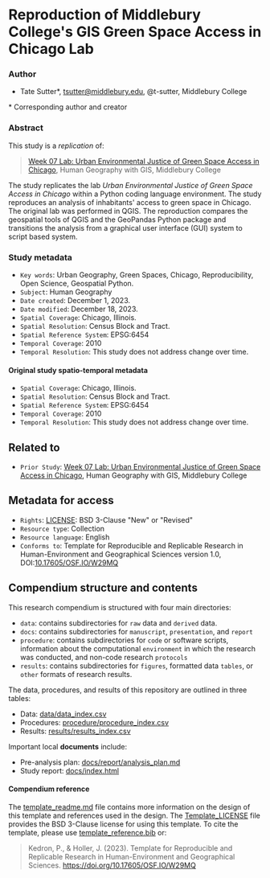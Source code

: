 # Reproduction of Middlebury College's GIS Green Space Access in Chicago Lab

### Author

- Tate Sutter\*, tsutter@middlebury.edu, @t-sutter, Middlebury College

\* Corresponding author and creator

### Abstract

This study is a *replication* of:

> [Week 07 Lab: Urban Environmental Justice of Green Space Access in Chicago](https://github.com/t-sutter/RPr-Chicago-Greenspaces/blob/main/docs/report/originalStudy.pdf), Human Geography with GIS, Middlebury College

The study replicates the lab *Urban Environmental Justice of Green Space Access in Chicago* within a Python coding language environment. The study reproduces an analysis of inhabitants' access to green space in Chicago. The original lab was performed in QGIS. The reproduction compares the geospatial tools of QGIS and the GeoPandas Python package and transitions the analysis from a graphical user interface (GUI) system to script based system. 

### Study metadata

- `Key words`: Urban Geography, Green Spaces, Chicago, Reproducibility, Open Science, Geospatial Python.
- `Subject`: Human Geography
- `Date created`: December 1, 2023. 
- `Date modified`: December 18, 2023.
- `Spatial Coverage`: Chicago, Illinois.
- `Spatial Resolution`: Census Block and Tract.
- `Spatial Reference System`: EPSG:6454
- `Temporal Coverage`: 2010
- `Temporal Resolution`: This study does not address change over time. 

#### Original study spatio-temporal metadata

- `Spatial Coverage`: Chicago, Illinois.
- `Spatial Resolution`: Census Block and Tract.
- `Spatial Reference System`: EPSG:6454
- `Temporal Coverage`: 2010
- `Temporal Resolution`: This study does not address change over time. 

## Related to

- `Prior Study`: [Week 07 Lab: Urban Environmental Justice of Green Space Access in Chicago](https://github.com/t-sutter/RPr-Chicago-Greenspaces/blob/main/docs/report/originalStudy.pdf), Human Geography with GIS, Middlebury College

## Metadata for access

- `Rights`: [LICENSE](LICENSE): BSD 3-Clause "New" or "Revised"
- `Resource type`: Collection
- `Resource language`: English
- `Conforms to`: Template for Reproducible and Replicable Research in Human-Environment and Geographical Sciences version 1.0, DOI:[10.17605/OSF.IO/W29MQ](https://doi.org/10.17605/OSF.IO/W29MQ)

## Compendium structure and contents

This research compendium is structured with four main directories:

- `data`: contains subdirectories for `raw` data and `derived` data.
- `docs`: contains subdirectories for `manuscript`, `presentation`, and `report`
- `procedure`: contains subdirectories for `code` or software scripts, information about the computational `environment` in which the research was conducted, and non-code research `protocols`
- `results`: contains subdirectories for `figures`, formatted data `tables`, or `other` formats of research results.

The data, procedures, and results of this repository are outlined in three tables:
- Data: [data/data_index.csv](data/data_index.csv)
- Procedures: [procedure/procedure_index.csv](procedure/procedure_index.csv)
- Results: [results/results_index.csv](results/results_index.csv)

Important local **documents** include:
- Pre-analysis plan: [docs/report/analysis_plan.md]([docs/report/preanalysis.pdf](https://github.com/t-sutter/RPr-Chicago-Greenspaces/blob/main/docs/report/analysis_plan.md))
- Study report: [docs/index.html](https://t-sutter.github.io/RPr-Chicago-Greenspaces/)

#### Compendium reference

The [template_readme.md](template_readme.md) file contains more information on the design of this template and references used in the design.
The [Template_LICENSE](Template_LICENSE) file provides the BSD 3-Clause license for using this template.
To cite the template, please use [template_reference.bib](template_reference.bib) or:
> Kedron, P., & Holler, J. (2023). Template for Reproducible and Replicable Research in Human-Environment and Geographical Sciences. https://doi.org/10.17605/OSF.IO/W29MQ

